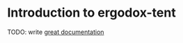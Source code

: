 # Introduction to ergodox-tent

TODO: write [great documentation](http://jacobian.org/writing/great-documentation/what-to-write/)
